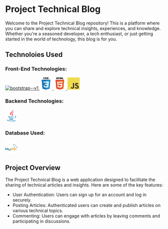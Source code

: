 <h1>Project Technical Blog</h1>
<p>Welcome to the Project Technical Blog repository! This is a platform where you can share and explore technical insights, experiences, and knowledge. Whether you're a seasoned developer, a tech enthusiast, or just getting started in the world of technology, this blog is for you.</p>

<h2>Technoloies Used</h2>
<h3>Front-End Technologies:</h3>
<p align="left"> <a href="https://getbootstrap.com" target="_blank" rel="noreferrer"> <img width="100" height="100" src="https://img.icons8.com/color/100/bootstrap--v1.png" alt="bootstrap--v1"/> </a> <a href="https://www.w3schools.com/css/" target="_blank" rel="noreferrer"> <img src="https://raw.githubusercontent.com/devicons/devicon/master/icons/css3/css3-original-wordmark.svg" alt="css3" width="40" height="40"/> </a> <a href="https://www.w3.org/html/" target="_blank" rel="noreferrer"> <img src="https://raw.githubusercontent.com/devicons/devicon/master/icons/html5/html5-original-wordmark.svg" alt="html5" width="40" height="40" /> </a> <a href="https://developer.mozilla.org/en-US/docs/Web/JavaScript" target="_blank" rel="noreferrer"> <img src="https://raw.githubusercontent.com/devicons/devicon/master/icons/javascript/javascript-original.svg" alt="javascript" width="40" height="40"/> </a> </p>

<h3>Backend Technologies:</h3>
<p align="left"> <a href="https://www.java.com" target="_blank" rel="noreferrer"> <img src="https://raw.githubusercontent.com/devicons/devicon/master/icons/java/java-original.svg" alt="java" width="40" height="40"/> </a> </p>

<h3>Database Used:</h3>
<p align="left"> <a href="https://www.mysql.com/" target="_blank" rel="noreferrer"> <img src="https://raw.githubusercontent.com/devicons/devicon/master/icons/mysql/mysql-original-wordmark.svg" alt="mysql" width="40" height="40"/> </a> </p>

<h2>Project Overview</h2>
<p>The Project Technical Blog is a web application designed to facilitate the sharing of technical articles and insights. Here are some of the key features:</p>
<ul>
  <li>User Authentication: Users can sign up for an account and log in securely.</li>
  <li>Posting Articles: Authenticated users can create and publish articles on various technical topics.</li>
  <li>Commenting: Users can engage with articles by leaving comments and participating in discussions.</li>
</ul>
